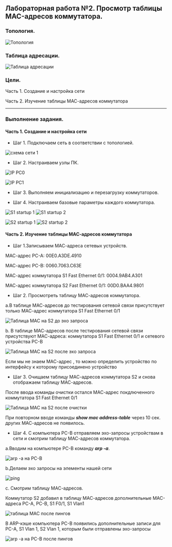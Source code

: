 ## Лабораторная работа №2. Просмотр таблицы MAC-адресов коммутатора.

### Топология.

![Топология](https://github.com/Shure0407/Network_engineer/assets/162669909/a3655b8f-1111-46e0-afde-a4f452b15ce8)

### Таблица адресации.

![Таблица адресации](https://github.com/Shure0407/Network_engineer/assets/162669909/6e538bbb-79ac-49c1-aa91-7e402308064e)

### Цели.

Часть 1. Создание и настройка сети

Часть 2. Изучение таблицы МАС-адресов коммутатора
__________________________________________________________________________________________________________________

### Выполнение задания.

#### Часть 1. Создание и настройка сети

- Шаг 1. Подключаем сеть в соответствии с топологией.

![схема сети 1](https://github.com/Shure0407/Network_engineer/assets/162669909/7297838c-d0b7-44cf-a666-3c0135fb31ac)

- Шаг 2. Настраиваем узлы ПК.

![IP PC0](https://github.com/Shure0407/Network_engineer/assets/162669909/354e704d-0b71-43ba-aea7-2e69017440f9)

![IP PC1](https://github.com/Shure0407/Network_engineer/assets/162669909/f79348d1-f340-4805-80c7-85f79be9a882)

- Шаг 3. Выполняем инициализацию и перезагрузку коммутаторов.


- Шаг 4. Настраиваем базовые параметры каждого коммутатора.

![S1 startup 1](https://github.com/Shure0407/Network_engineer/assets/162669909/51d5776e-73c6-4a11-8288-dae176851fc8)
![S1 startup 2](https://github.com/Shure0407/Network_engineer/assets/162669909/d426ca4e-16cc-49b2-8091-3088da82b3e1)

![S2 startup 1](https://github.com/Shure0407/Network_engineer/assets/162669909/02dca570-30e8-4fd4-b5cb-97b415ddbff3)
![S2 startup 2](https://github.com/Shure0407/Network_engineer/assets/162669909/026d3179-130a-4877-b29d-6b8a37a8968c)

#### Часть 2. Изучение таблицы МАС-адресов коммутатора

- Шаг 1.Запиcываем МАС-адреса сетевых устройств.

МАС-адрес РС-А: 00E0.A3DE.4910

МАС-адрес РС-B: 0060.7063.C63E

МАС-адрес коммутатора S1 Fast Ethernet 0/1: 0004.9AB4.A301

МАС-адрес коммутатора S2 Fast Ethernet 0/1: 00D0.BAA4.9801

- Шаг 2. Просмотреть таблицу МАС-адресов коммутатора.
  
а.В таблице МАС-адресов до тестирования сетевой связи присутствует только МАС-адрес коммутатора S1 Fast Ethernet 0/1

![Таблица МАС на S2 до эхо запроса](https://github.com/Shure0407/Network_engineer/assets/162669909/50724705-3a92-40f9-8130-8e62564119f2)

b. В таблице МАС-адресов после тестирования сетевой связи присутствуют МАС-адреса: коммутатора S1 Fast Ethernet 0/1 и сетевого устройства PC-B

![Таблица МАС на S2 после эхо запроса](https://github.com/Shure0407/Network_engineer/assets/162669909/27d7ba54-e579-4a59-94b0-7972c570e6ee)

Если мы не знаем МАС-адрес , то можно определить устройство по интерфейсу к которому присоединено устройство

- Шаг 3. Очищаем таблицу МАС-адресов коммутатора S2 и снова отображаем таблицу МАС-адресов.

После ввода команды очистки остался МАС-адрес покдлюченного коммутатора S1 Fast Ethernet 0/1

![Таблица МАС на S2 после очистки](https://github.com/Shure0407/Network_engineer/assets/162669909/9d6df447-7936-4f3d-b47c-764e12687435)

При повторном вводе команды ***show mac address-table*** через 10 сек. других МАС-адресов не появилось.

- Шаг 4. С компьютера PC-B отправляем эхо-запросы устройствам в сети и смотрим таблицу МАС-адресов коммутатора.

a.Вводим на компьютере PC-B команду ***arp -a***.

![arp -a на PC-B](https://github.com/Shure0407/Network_engineer/assets/162669909/db07bda5-13e5-460b-8514-9fcf4c1baf4a)

b.Делаем эхо запросы на элементы нашей сети

![ping ](https://github.com/Shure0407/Network_engineer/assets/162669909/83b51ed9-c6d1-4050-a1e3-080f6b7d5c6c)

c. Смотрим таблицу МАС-адресов.

Коммутатор S2 добавил в таблицу МАС-адресов дополнительные МАС-адреса PC-A, PC-B, S1 F0/1, S1 Vlan1

![таблица МАС после пингов](https://github.com/Shure0407/Network_engineer/assets/162669909/3a12e1c2-90e2-4d0d-9292-cfe20fff2eed)

В ARP-кэше компьютера PC-B появились дополнительные записи для PC-A, S1 Vlan 1, S2 Vlan 1, которым были отправлены эхо-запросы

![arp -a на PC-B после пингов](https://github.com/Shure0407/Network_engineer/assets/162669909/1b946068-396b-47c9-ba5e-5a77f9537a47)

